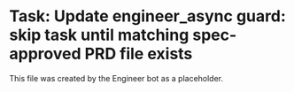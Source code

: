 # Task: Update engineer_async guard: skip task until matching spec-approved PRD file exists
This file was created by the Engineer bot as a placeholder.
